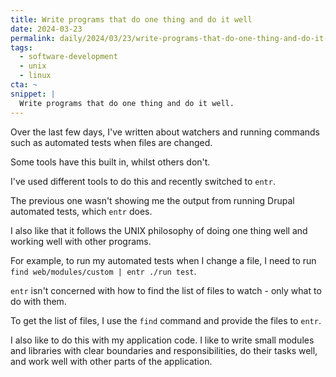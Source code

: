 ```yaml
---
title: Write programs that do one thing and do it well
date: 2024-03-23
permalink: daily/2024/03/23/write-programs-that-do-one-thing-and-do-it-well
tags:
  - software-development
  - unix
  - linux
cta: ~
snippet: |
  Write programs that do one thing and do it well.
---
```


Over the last few days, I've written about watchers and running commands such as automated tests when files are changed.

Some tools have this built in, whilst others don't.

I've used different tools to do this and recently switched to `entr`.

The previous one wasn't showing me the output from running Drupal automated tests, which `entr` does.

I also like that it follows the UNIX philosophy of doing one thing well and working well with other programs.

For example, to run my automated tests when I change a file, I need to run `find web/modules/custom | entr ./run test`.

`entr` isn't concerned with how to find the list of files to watch - only what to do with them.

To get the list of files, I use the `find` command and provide the files to `entr`.

I also like to do this with my application code. I like to write small modules and libraries with clear boundaries and responsibilities, do their tasks well, and work well with other parts of the application.
